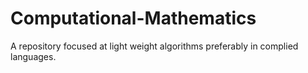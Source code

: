 # Computational-Mathematics
A repository focused at light weight algorithms preferably in complied languages.

